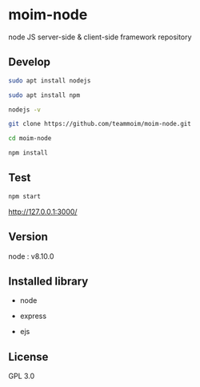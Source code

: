 # moim-node
node JS server-side & client-side framework repository

## Develop

```sh
sudo apt install nodejs
```

```sh
sudo apt install npm
```

```sh
nodejs -v
```

```sh
git clone https://github.com/teammoim/moim-node.git
```

```sh
cd moim-node
```

```sh
npm install
```

## Test

```sh
npm start
```

http://127.0.0.1:3000/

## Version

node : v8.10.0

## Installed library

* node

* express

* ejs

## License

GPL 3.0
